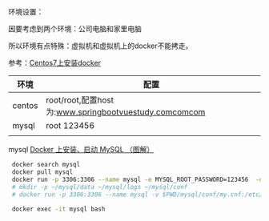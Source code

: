 环境设置：

因要考虑到两个环境：公司电脑和家里电脑

所以环境有点特殊：虚拟机和虚拟机上的docker不能拷走。

参考：[Centos7上安装docker](https://www.cnblogs.com/yufeng218/p/8370670.html)



| 环境   | 配置                                                  |
| ------ | ----------------------------------------------------- |
| centos | root/root,配置host为:www.springbootvuestudy.comcomcom |
| mysql  | root 123456                                           |
|        |                                                       |

mysql  [Docker 上安装、启动 MySQL （图解）](https://blog.csdn.net/jiangyu1013/article/details/79958410)

```bash
 docker search mysql
 docker pull mysql
 docker run -p 3306:3306 --name mysql -e MYSQL_ROOT_PASSWORD=123456  -d mysql --character-set-server=utf8mb4 --collation-server=utf8mb4_unicode_ci 
 # mkdir -p ~/mysql/data ~/mysql/logs ~/mysql/conf
 # docker run -p 3306:3306 --name mysql -v $PWD/mysql/conf/my.cnf:/etc/mysql/my.cnf -v $PWD/mysql/logs:/logs -v $PWD/mysql/data:/mysql_data -e MYSQL_ROOT_PASSWORD=123456   -d mysql --character-set-server=utf8mb4 --collation-server=utf8mb4_unicode_ci
 
 docker exec -it mysql bash
 

 

```

